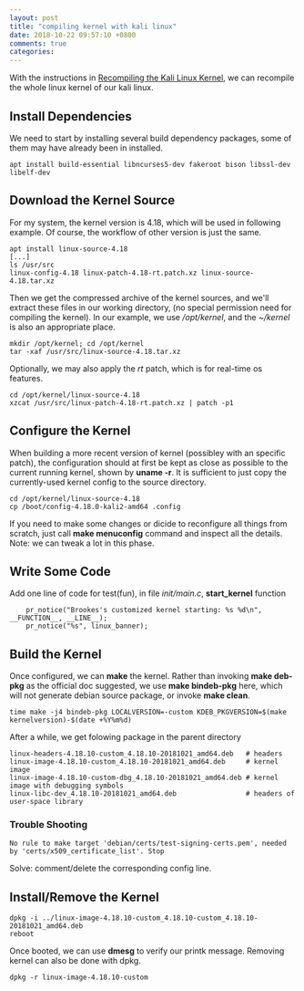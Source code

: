 ```yaml
---
layout: post
title: "compiling kernel with kali linux"
date: 2018-10-22 09:57:10 +0800
comments: true
categories: 
---
```


With the instructions in [Recompiling the Kali Linux Kernel](https://docs.kali.org/development/recompiling-the-kali-linux-kernel), we can recompile the whole linux kernel of our kali linux.


## Install Dependencies
We need to start by installing several build dependency packages, some of them may have already been in installed.
```
apt install build-essential libncurses5-dev fakeroot bison libssl-dev libelf-dev
```

## Download the Kernel Source
For my system, the kernel version is 4.18, which will be used in following example. Of course, the workflow of other version is just the same.
```
apt install linux-source-4.18
[...]
ls /usr/src
linux-config-4.18 linux-patch-4.18-rt.patch.xz linux-source-4.18.tar.xz
```
Then we get the compressed archive of the kernel sources, and we'll extract these files in our working directory, (no special permission need for compiling the kernel). In our example, we use */opt/kernel*, and the *~/kernel* is also an appropriate place.

```
mkdir /opt/kernel; cd /opt/kernel
tar -xaf /usr/src/linux-source-4.18.tar.xz
```
Optionally, we may also apply the *rt* patch, which is for real-time os features.
```
cd /opt/kernel/linux-source-4.18
xzcat /usr/src/linux-patch-4.18-rt.patch.xz | patch -p1
```

## Configure the Kernel
When building a more recent version of kernel (possibley with an specific patch), the configuration should at first be kept as close as possible to the current running kernel, shown by **uname -r**. It is sufficient to just copy the currently-used kernel config to the source directory.
```
cd /opt/kernel/linux-source-4.18
cp /boot/config-4.18.0-kali2-amd64 .config
```

If you need to make some changes or dicide to reconfigure all things from scratch, just call **make menuconfig** command and inspect all the details.
Note: we can tweak a lot in this phase.

## Write Some Code
Add one line of code for test(fun), in file *init/main.c*, **start_kernel** function
```
	pr_notice("Brookes's customized kernel starting: %s %d\n", __FUNCTION__, __LINE__);
	pr_notice("%s", linux_banner);
```

## Build the Kernel
Once configured, we can **make** the kernel. Rather than invoking **make deb-pkg** as the official doc suggested, we use **make bindeb-pkg** here, which will not generate debian source package, or invoke **make clean**.
```
time make -j4 bindeb-pkg LOCALVERSION=-custom KDEB_PKGVERSION=$(make kernelversion)-$(date +%Y%m%d)
```
After a while, we get folowing package in the parent directory
```
linux-headers-4.18.10-custom_4.18.10-20181021_amd64.deb   # headers
linux-image-4.18.10-custom_4.18.10-20181021_amd64.deb     # kernel image
linux-image-4.18.10-custom-dbg_4.18.10-20181021_amd64.deb # kernel image with debugging symbols
linux-libc-dev_4.18.10-20181021_amd64.deb                 # headers of user-space library
```

### Trouble Shooting
```
No rule to make target 'debian/certs/test-signing-certs.pem', needed by 'certs/x509_certificate_list'. Stop
```
Solve: comment/delete the corresponding config line.

## Install/Remove the Kernel

```
dpkg -i ../linux-image-4.18.10-custom_4.18.10-custom_4.18.10-20181021_amd64.deb
reboot
```
Once booted, we can use **dmesg** to verify our printk message.
Removing kernel can also be done with dpkg.
```
dpkg -r linux-image-4.18.10-custom
```
